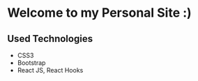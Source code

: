 # Welcome to my Personal Site :)

## Used Technologies

- CSS3
- Bootstrap
- React JS, React Hooks


